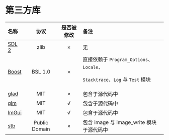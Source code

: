# 第三方库
  | 名称 | 协议 | 是否被修改 | 备注 |
  |:-|:-:|:-:|:-|
  | [SDL 2](http://www.libsdl.org/) | zlib | × | 无 |
  | [Boost](https://www.boost.org/) | BSL 1.0 | × | 直接依赖于 `Program_Options`、`Locale`、<p>`Stacktrace`、`Log` 与 `Test` 模块 |
  | [glad](https://github.com/Dav1dde/glad) | MIT | × | 包含于源代码中 |
  | [glm](https://github.com/g-truc/glm) | MIT | √ | 包含于源代码中 |
  | [ImGui](https://github.com/ocornut/imgui) | MIT | √ | 包含于源代码中 |
  | [stb](https://github.com/nothings/stb) | Public Domain | × | 包含 image 与 image_write 模块于源代码中 |
